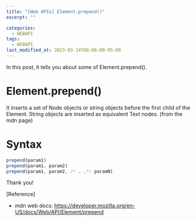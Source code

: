```yaml
---
title: "[Web APIs] Element.prepend()"
excerpt: ""

categories:
  - WEBAPI
tags:
  - WEBAPI
last_modified_at: 2023-03-14T08:06:00-05:00
---
```


In this post, it tells you about some of Element.prepend&#40;&#41;.

# Element.prepend&#40;&#41;

It inserts a set of Node objects or string objects before the first child of the Element. String objects are inserted as equivalent Text nodes.
(from the mdn page)

# Syntax

```javascript
prepend(param1)
prepend(param1, param2)
prepend(param1, param2, /* … ,*/ paramN)
```

Thank you!

[Reference]

- mdn web docs: <https://developer.mozilla.org/en-US/docs/Web/API/Element/prepend>
